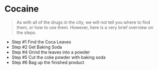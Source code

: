 # Cocaine

> As with all of the drugs in the city, we will not tell you where to find them, or how to use them. However, here is a very brief overview on the steps.

- Step #1 Find the Coca Leaves
- Step #2 Get Baking Soda 
- Step #4 Grind the leaves into a powder
- Step #5 Cut the coke powder with baking soda
- Step #6 Bag up the finished product 
